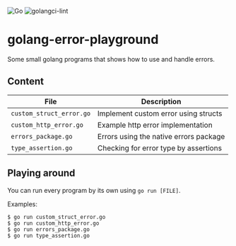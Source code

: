 ![Go](https://github.com/PurriateCat/golang-error-playground/workflows/Go/badge.svg)
![golangci-lint](https://github.com/PurriateCat/golang-error-playground/workflows/golangci-lint/badge.svg)

# golang-error-playground
Some small golang programs that shows how to use and handle errors.

## Content
File | Description
--- | --- 
`custom_struct_error.go` | Implement custom error using structs
`custom_http_error.go` | Example http error implementation
`errors_package.go` | Errors using the native errors package
`type_assertion.go` | Checking for error type by assertions

## Playing around
You can run every program by its own using `go run [FILE]`.

Examples:
```
$ go run custom_struct_error.go
$ go run custom_http_error.go
$ go run errors_package.go
$ go run type_assertion.go
```
